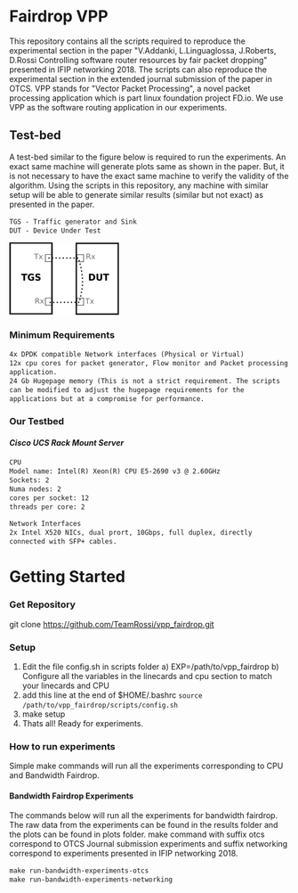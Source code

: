# Fairdrop VPP

This repository contains all the scripts required to reproduce the experimental section in the paper "V.Addanki, L.Linguaglossa, J.Roberts, D.Rossi Controlling software router resources by fair packet dropping" presented in IFIP networking 2018. The scripts can also reproduce the experimental section in the extended journal submission of the paper in OTCS. VPP stands for "Vector Packet Processing", a novel packet processing application which is part linux foundation project FD.io. We use VPP as the software routing application in our experiments.

## Test-bed

A test-bed similar to the figure below is required to run the experiments. An exact same machine will generate plots same as shown in the paper. But, it is not necessary to have the exact same machine to verify the validity of the algorithm. Using the scripts in this repository, any machine with similar setup will be able to generate similar results (similar but not exact) as presented in the paper.
```
TGS - Traffic generator and Sink
DUT - Device Under Test
```
![alt text](https://raw.githubusercontent.com/vamsiDT/fairdrop-results/master/plots/testbed.png)

### Minimum Requirements
```
4x DPDK compatible Network interfaces (Physical or Virtual)
12x cpu cores for packet generator, Flow monitor and Packet processing application.
24 Gb Hugepage memory (This is not a strict requirement. The scripts can be modified to adjust the hugepage requirements for the applications but at a compromise for performance.
```
### Our Testbed

#### *Cisco UCS Rack Mount Server*
```
CPU
Model name: Intel(R) Xeon(R) CPU E5-2690 v3 @ 2.60GHz
Sockets: 2
Numa nodes: 2
cores per socket: 12
threads per core: 2

```
```
Network Interfaces
2x Intel X520 NICs, dual prort, 10Gbps, full duplex, directly connected with SFP+ cables.
```
# Getting Started

### Get Repository
git clone https://github.com/TeamRossi/vpp_fairdrop.git

### Setup

1) Edit the file config.sh in scripts folder
  a) EXP=/path/to/vpp_fairdrop
  b) Configure all the variables in the linecards and cpu section to match your linecards and CPU
2) add this line at the end of $HOME/.bashrc `source /path/to/vpp_fairdrop/scripts/config.sh`
3) make setup
4) Thats all! Ready for experiments.

### How to run experiments

Simple make commands will run all the experiments corresponding to CPU and Bandwidth Fairdrop.

#### Bandwidth Fairdrop Experiments

The commands below will run all the experiments for bandwidth fairdrop. The raw data from the experiments can be found in the results folder and the plots can be found in plots folder.
make command with suffix otcs correspond to OTCS Journal submission experiments and suffix networking correspond to experiments presented in IFIP networking 2018.

```
make run-bandwidth-experiments-otcs
make run-bandwidth-experiments-networking
```
